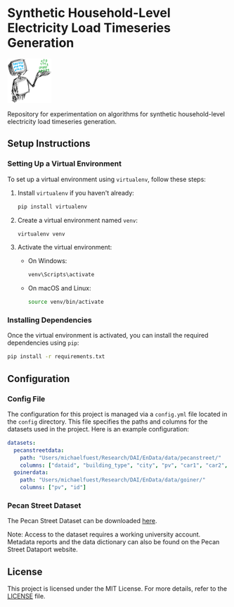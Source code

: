 # Synthetic Household-Level Electricity Load Timeseries Generation

<img src="docs/images/dai_logo.png" alt="DAI Logo" width="100" height="100">

Repository for experimentation on algorithms for synthetic household-level electricity load timeseries generation.

## Setup Instructions

### Setting Up a Virtual Environment

To set up a virtual environment using `virtualenv`, follow these steps:

1. Install `virtualenv` if you haven't already:

    ```bash
    pip install virtualenv
    ```

2. Create a virtual environment named `venv`:

    ```bash
    virtualenv venv
    ```

3. Activate the virtual environment:

    - On Windows:

        ```bash
        venv\Scripts\activate
        ```

    - On macOS and Linux:

        ```bash
        source venv/bin/activate
        ```

### Installing Dependencies

Once the virtual environment is activated, you can install the required dependencies using `pip`:

```bash
pip install -r requirements.txt
```

## Configuration

### Config File

The configuration for this project is managed via a `config.yml` file located in the `config` directory. This file specifies the paths and columns for the datasets used in the project. Here is an example configuration:

```yaml
datasets:
  pecanstreetdata:
    path: "Users/michaelfuest/Research/DAI/EnData/data/pecanstreet/"
    columns: ["dataid", "building_type", "city", "pv", "car1", "car2", "grid", "solar", "solar2"]
  goinerdata:
    path: "Users/michaelfuest/Research/DAI/EnData/data/goiner/"
    columns: ["pv", "id"]
```

### Pecan Street Dataset

The Pecan Street Dataset can be downloaded [here](https://www.pecanstreet.org/dataport/).

Note: Access to the dataset requires a working university account. Metadata reports and the data dictionary can also be found on the Pecan Street Dataport website.

## License

This project is licensed under the MIT License. For more details, refer to the [LICENSE](LICENSE) file.


